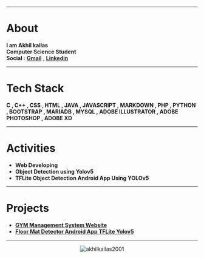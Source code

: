 
---
# About
**I am Akhil kailas**<br>
**Computer Science Student**<br>
**Social :**
**[Gmail](mailto:akhilkailas2001@gmail.com?subject=Github%20Visitor&body=Hi%20Akhil,%0AI%20am%20)** ,
**[Linkedin](https://linkedin.com/in/akhilkailas2001)**

---
# Tech Stack
**C , C++ , CSS , HTML , JAVA , JAVASCRIPT , MARKDOWN , PHP , PYTHON , BOOTSTRAP , MARIADB , MYSQL , ADOBE ILLUSTRATOR , ADOBE PHOTOSHOP , ADOBE XD**

---
# Activities
- **Web Developing**
- **Object Detection using Yolov5**
- **TFLite Object Detection Android App Using YOLOv5**


---
# Projects
 - **[GYM Management System Website](https://github.com/akhilkailas2001/GYM-Management-System-Website.git)**
 - **[Floor Mat Detector Android App TFLite Yolov5](https://github.com/akhilkailas2001/Floor-Mat-Detector-Android-App-TFLite-Yolov5.git)**


---
<p align="center">
  <img src="https://komarev.com/ghpvc/?username=akhilkailas2001" alt="akhilkailas2001" /> 
</p>
